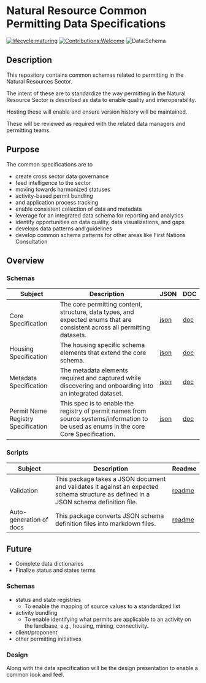 # Natural Resource Common Permitting Data Specifications

[![lifecycle:maturing](https://img.shields.io/badge/Lifecycle-Maturing-007EC6)](https://github.com/bcgov/repomountie/blob/master/doc/lifecycle-badges.md)
[![Contributions:Welcome](https://img.shields.io/badge/Contributions-Welcome-green)](https://github.com/bcgov/nr-permitting-data-spec/issues)
![Data:Schema](https://img.shields.io/badge/Data-Schema-aqua)

## Description
This repository contains common schemas related to permitting in the Natural Resources Sector. 

The intent of these are to standardize the way permitting in the Natural Resource Sector is described as data to enable quality and interoperability.

Hosting these will enable and ensure version history will be maintained.

These will be reviewed as required with the related data managers and permitting teams.

## Purpose

The common specifications are to

* create cross sector data governance
* feed intelligence to the sector
* moving towards harmonized statuses 
* activity-based permit bundling
* and application process tracking
* enable consistent collection of data and metadata
* leverage for an integrated data schema for reporting and analytics
* identify opportunities on data quality, data visualizations, and gaps
* develops data patterns and guidelines
* develop common schema patterns for other areas like First Nations Consultation

## Overview

### Schemas

| Subject | Description |JSON| DOC| 
| --- | --- | --- | --- |
| Core Specification | The core permitting content, structure, data types, and expected enums that are consistent across all permitting datasets. | [json](core-permit-schema.json)| [doc](core-permit-schema.md) | 
| Housing Specification | The housing specific schema elements that extend the core schema. | [json](housing-permit-schema.json)| [doc](housing-permit-schema.md)|
| Metadata Specification |The metadata elements required and captured while discovering and onboarding into an integrated dataset. |[json](metadata-discovery-schema.json) |[doc](metadata-discovery-schema.md)  |
| Permit Name Registry Specification |This spec is to enable the registry of permit names from source systems/information to be used as enums in the core Core Specification. |[json](permit-name-registry-schema.json) |[doc](permit-name-registry-schema.md)  |

### Scripts

| Subject | Description |Readme|
| --- | --- | --- |
| Validation | This package takes a JSON document and validates it against an expected schema structure as defined in a JSON schema definition file. |[readme](https://github.com/bcgov/nr-permitting-data-spec/blob/630b56ce631adf02dc819ec54bd710cc1e57276e/tools/schemas/validation/README.md) |
| Auto-generation of docs | This package converts JSON schema definition files into markdown files. | [readme](https://github.com/bcgov/nr-permitting-data-spec/blob/630b56ce631adf02dc819ec54bd710cc1e57276e/tools/autogen/docs/README.md) |

## Future

* Complete data dictionaries
* Finalize status and states terms

### Schemas
* status and state registries 
    * To enable the mapping of source values to a standardized list
* activity bundling
    * To enable identifying what permits are applicable to an activity on the landbase, e.g., housing, mining, connectivity.
* client/proponent
* other permitting initiatives

### Design

Along with the data specification will be the design presentation to enable a common look and feel.

